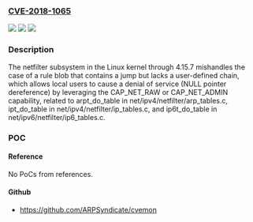### [CVE-2018-1065](https://cve.mitre.org/cgi-bin/cvename.cgi?name=CVE-2018-1065)
![](https://img.shields.io/static/v1?label=Product&message=Linux%20kernel%204.15.0-rc9&color=blue)
![](https://img.shields.io/static/v1?label=Version&message=n%2Fa&color=blue)
![](https://img.shields.io/static/v1?label=Vulnerability&message=NULL%20pointer%20dereference&color=brighgreen)

### Description

The netfilter subsystem in the Linux kernel through 4.15.7 mishandles the case of a rule blob that contains a jump but lacks a user-defined chain, which allows local users to cause a denial of service (NULL pointer dereference) by leveraging the CAP_NET_RAW or CAP_NET_ADMIN capability, related to arpt_do_table in net/ipv4/netfilter/arp_tables.c, ipt_do_table in net/ipv4/netfilter/ip_tables.c, and ip6t_do_table in net/ipv6/netfilter/ip6_tables.c.

### POC

#### Reference
No PoCs from references.

#### Github
- https://github.com/ARPSyndicate/cvemon

